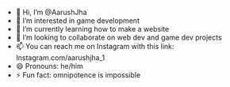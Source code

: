 - 👋 Hi, I’m @AarushJha
- 👀 I’m interested in game development
- 🌱 I’m currently learning how to make a website
- 💞️ I’m looking to collaborate on web dev and game dev projects
- 📫 You can reach me on Instagram with this link: Instagram.com/aarushjha_1
- 😄 Pronouns: he/him
- ⚡ Fun fact: omnipotence is impossible

<!---
AarushJha/AarushJha is a ✨ special ✨ repository because its `README.md` (this file) appears on your GitHub profile.
You can click the Preview link to take a look at your changes.
--->
